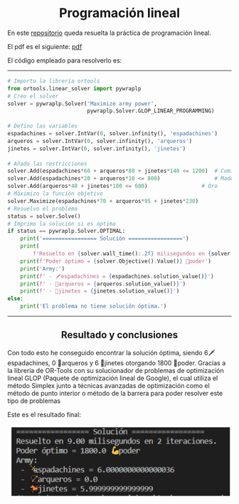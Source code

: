 <h1 align="center">Programación lineal</h1>

En este [repositorio](https://github.com/Diegodesantos1/TOC_programacion_lineal) queda resuelta la práctica de programación lineal.

El pdf es el siguiente: [pdf](https://github.com/Diegodesantos1/TOC_programacion_lineal/blob/main/Programaci%C3%B3n_Lineal.pdf)

El código empleado para resolverlo es:

***
```python
# Importo la librería ortools
from ortools.linear_solver import pywraplp
# Creo el solver
solver = pywraplp.Solver('Maximize army power',
                         pywraplp.Solver.GLOP_LINEAR_PROGRAMMING)

# Defino las variables
espadachines = solver.IntVar(0, solver.infinity(), 'espadachines')
arqueros = solver.IntVar(0, solver.infinity(), 'arqueros')
jinetes = solver.IntVar(0, solver.infinity(), 'jinetes')

# Añado las restricciones
solver.Add(espadachines*60 + arqueros*80 + jinetes*140 <= 1200)  # Comida
solver.Add(espadachines*20 + arqueros*10 <= 800)                 # Madera
solver.Add(arqueros*40 + jinetes*100 <= 600)                 # Oro
# Máximizo la función objetivo
solver.Maximize(espadachines*70 + arqueros*95 + jinetes*230)
# Resuelvo el problema
status = solver.Solve()
# Imprimo la solución si es óptima
if status == pywraplp.Solver.OPTIMAL:
    print('================= Solución =================')
    print(
        f'Resuelto en {solver.wall_time():.2f} milisegundos en {solver.iterations()} iteraciones.')
    print(f'Poder óptimo = {solver.Objective().Value()} 💪poder')
    print('Army:')
    print(f' - 🗡️espadachines = {espadachines.solution_value()}')
    print(f' - 🏹arqueros = {arqueros.solution_value()}')
    print(f' - 🐎jinetes = {jinetes.solution_value()}')
else:
    print('El problema no tiene solución óptima.')
```

***

<h2 align="center">Resultado y conclusiones</h2>

Con todo esto he conseguido encontrar la solución óptima, siendo 6🗡️ espadachines, 0 🏹arqueros y 6 🐎jinetes otorgando 1800 💪poder.
Gracias a la librería de OR-Tools con su solucionador de problemas de optimización lineal GLOP (Paquete de optimización lineal de Google), el cual utiliza el método Simplex junto a técnicas avanzadas de optimización como el método de punto interior o método de la barrera para poder resolver este tipo de problemas


Este es el resultado final:

![image](https://github.com/Diegodesantos1/TOC_programacion_lineal/blob/main/images/solucion.jpg)
